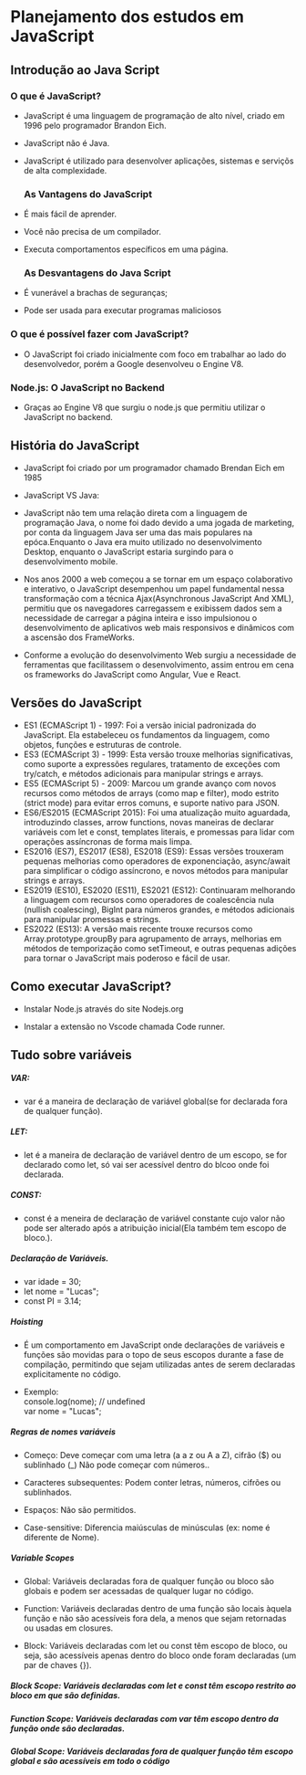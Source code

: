 # Planejamento dos estudos em JavaScript

## Introdução ao Java Script

  ### O que é JavaScript?

* JavaScript é uma linguagem de programação de alto nível, criado em 1996 pelo programador Brandon Eich.
* JavaScript não é Java.
* JavaScript é utilizado para desenvolver aplicações, sistemas e serviçõs de alta complexidade.

  ### As Vantagens do JavaScript

* É mais fácil de aprender.

* Você não precisa de um compilador.

* Executa comportamentos específicos em uma página.

  ### As Desvantagens do Java Script

* É vunerável a brachas de seguranças;
* Pode ser usada para executar programas maliciosos

### O que é possível fazer com JavaScript?

* O JavaScript foi criado inicialmente com foco em trabalhar ao lado do desenvolvedor, porém a Google desenvolveu o Engine V8.

### Node.js: O JavaScript no Backend

* Graças ao Engine V8 que surgiu o node.js que permitiu utilizar o JavaScript no backend.

## História do JavaScript

* JavaScript foi criado por um programador chamado Brendan Eich em 1985

* JavaScript VS Java:
* JavaScript não tem uma relação direta com a linguagem de programação Java, o nome foi dado devido a uma jogada de marketing, por conta da linguagem Java ser uma das mais populares na epóca.Enquanto o Java era muito utilizado no desenvolvimento Desktop, enquanto o JavaScript estaria surgindo para o desenvolvimento mobile.

* Nos anos 2000 a web começou a se tornar em um espaço colaborativo e interativo, o JavaScript desempenhou um papel fundamental nessa transformação com a técnica Ajax(Asynchronous JavaScript And XML), permitiu que os navegadores carregassem e exibissem dados sem a necessidade de carregar a página inteira e isso impulsionou o desenvolvimento de aplicativos web mais responsivos e dinâmicos com a ascensão dos FrameWorks.
* Conforme a evolução do desenvolvimento Web surgiu a necessidade de ferramentas que facilitassem o desenvolvimento, assim entrou em cena os frameworks do JavaScript como Angular, Vue e React.

## Versões do JavaScript

* ES1 (ECMAScript 1) - 1997: Foi a versão inicial padronizada do JavaScript. Ela estabeleceu os fundamentos da linguagem, como objetos, funções e estruturas de controle.
* ES3 (ECMAScript 3) - 1999: Esta versão trouxe melhorias significativas, como suporte a expressões regulares, tratamento de exceções com try/catch, e métodos adicionais para manipular strings e arrays.
* ES5 (ECMAScript 5) - 2009: Marcou um grande avanço com novos recursos como métodos de arrays (como map e filter), modo estrito (strict mode) para evitar erros comuns, e suporte nativo para JSON.
* ES6/ES2015 (ECMAScript 2015): Foi uma atualização muito aguardada, introduzindo classes, arrow functions, novas maneiras de declarar variáveis com let e const, templates literais, e promessas para lidar com operações assíncronas de forma mais limpa.
* ES2016 (ES7), ES2017 (ES8), ES2018 (ES9): Essas versões trouxeram pequenas melhorias como operadores de exponenciação, async/await para simplificar o código assíncrono, e novos métodos para manipular strings e arrays.
* ES2019 (ES10), ES2020 (ES11), ES2021 (ES12): Continuaram melhorando a linguagem com recursos como operadores de coalescência nula (nullish coalescing), BigInt para números grandes, e métodos adicionais para manipular promessas e strings.
* ES2022 (ES13): A versão mais recente trouxe recursos como Array.prototype.groupBy para agrupamento de arrays, melhorias em métodos de temporização como setTimeout, e outras pequenas adições para tornar o JavaScript mais poderoso e fácil de usar.

## Como executar JavaScript?

* Instalar Node.js através do site Nodejs.org

* Instalar a extensão no Vscode chamada Code runner.


## Tudo sobre variáveis

##### VAR:
* var é a maneira de declaração de variável global(se for declarada fora de qualquer função).
##### LET: 
* let é a maneira de declaração de variável dentro de um escopo, se for declarado como let, só vai ser acessível dentro do blcoo onde foi declarada.
##### CONST:
* const é a meneira de declaração de variável constante cujo valor não pode ser alterado após a atribuição inicial(Ela também tem escopo de bloco.).
##### Declaração de Variáveis.
* var idade = 30;
* let nome = "Lucas";
* const PI = 3.14;
##### Hoisting
* É um comportamento em JavaScript onde declarações de variáveis e funções são movidas para o topo de seus escopos durante a fase de compilação, permitindo que sejam utilizadas antes de serem declaradas explicitamente no código.

* Exemplo:<br>
console.log(nome); // undefined <br> 
var nome = "Lucas";

##### Regras de nomes variáveis
* Começo: Deve começar com uma letra (a a z ou A a Z), cifrão ($) ou sublinhado (_) Não pode começar com números..

* Caracteres subsequentes: Podem conter letras, números, cifrões ou sublinhados.

* Espaços: Não são permitidos.

* Case-sensitive: Diferencia maiúsculas de minúsculas (ex: nome é diferente de Nome).


##### Variable Scopes
* Global: Variáveis declaradas fora de qualquer função ou bloco são globais e podem ser acessadas de qualquer lugar no código.

* Function: Variáveis declaradas dentro de uma função são locais àquela função e não são acessíveis fora dela, a menos que sejam retornadas ou usadas em closures.

* Block: Variáveis declaradas com let ou const têm escopo de bloco, ou seja, são acessíveis apenas dentro do bloco onde foram declaradas (um par de chaves {}).

##### Block Scope: Variáveis declaradas com let e const têm escopo restrito ao bloco em que são definidas.

##### Function Scope: Variáveis declaradas com var têm escopo dentro da função onde são declaradas.

##### Global Scope: Variáveis declaradas fora de qualquer função têm escopo global e são acessíveis em todo o código

